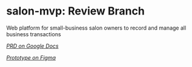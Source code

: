 # salon-mvp: Review Branch
Web platform for small-business salon owners to record and manage all business transactions

*[PRD on Google Docs](https://docs.google.com/document/d/1m6F857jJATXTc1EdwI6MoFXAPFQ8nIjwrRo4HFSPxG4/edit?usp=sharing)*

*[Prototype on Figma](https://www.figma.com/file/7ygQD9mqj8MYnz4NntWQ9Z/Salon-Prototype?node-id=0%3A1)*